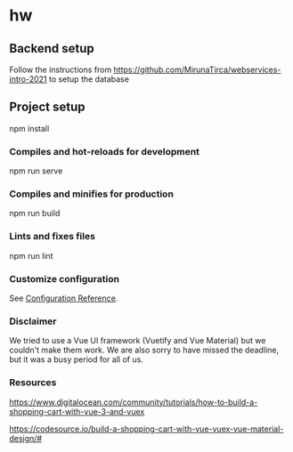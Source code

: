 # hw

## Backend setup
Follow the instructions from https://github.com/MirunaTirca/webservices-intro-2021 to setup the database
## Project setup

npm install


### Compiles and hot-reloads for development

npm run serve


### Compiles and minifies for production

npm run build


### Lints and fixes files

npm run lint


### Customize configuration
See [Configuration Reference](https://cli.vuejs.org/config/).

### Disclaimer
We tried to use a Vue UI framework (Vuetify and Vue Material) but we couldn't make them work.
We are also sorry to have missed the deadline, but it was a busy period for all of us.
### Resources
https://www.digitalocean.com/community/tutorials/how-to-build-a-shopping-cart-with-vue-3-and-vuex

https://codesource.io/build-a-shopping-cart-with-vue-vuex-vue-material-design/#

